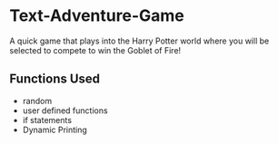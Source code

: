 # Text-Adventure-Game
A quick game that plays into the Harry Potter world where you will be selected to compete to win the Goblet of Fire!

## Functions Used
- random
- user defined functions
- if statements
- Dynamic Printing
